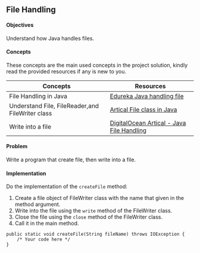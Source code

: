 ## File Handling

#### Objectives
Understand how Java handles files. 

#### Concepts
These concepts are the main used concepts in the project solution, kindly read the provided resources if any is new to you.

| Concepts                                          | Resources                                                                                                             |
|---------------------------------------------------|-----------------------------------------------------------------------------------------------------------------------|
| File Handling in Java                             | [Edureka Java handling file ](https://www.youtube.com/watch?v=SslMi6ptwH8&t=364s)                                     |
| Understand File, FileReader,and  FileWriter class | [Artical File class in Java](https://www.codecademy.com/resources/docs/java/files)                                    |
| Write into a file                                 | [DigitalOcean Artical - Java File Handling](https://www.digitalocean.com/community/tutorials/java-filewriter-example) |



#### Problem
Write a program that create file, then write into a file.


#### Implementation
Do the implementation of the `createFile` method:
1. Create a file object of FileWriter class with the name that given in the method argument.
2. Write into the file using the `write` method of the FileWriter class.
3. Close the file using the `close` method of the FileWriter class.
4. Call it in the main method.

```mermaid
public static void createFile(String fileName) throws IOException {
    /* Your code here */
}
```
